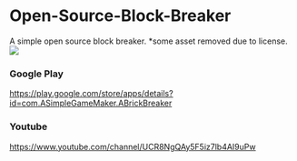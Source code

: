 # Open-Source-Block-Breaker
A simple open source block breaker. *some asset removed due to license.<br>
[![](http://img.youtube.com/vi/fjdoV7jW83Q/0.jpg)](http://www.youtube.com/watch?v=fjdoV7jW83Q "")
### Google Play
https://play.google.com/store/apps/details?id=com.ASimpleGameMaker.ABrickBreaker
### Youtube
https://www.youtube.com/channel/UCR8NgQAy5F5iz7lb4AI9uPw
